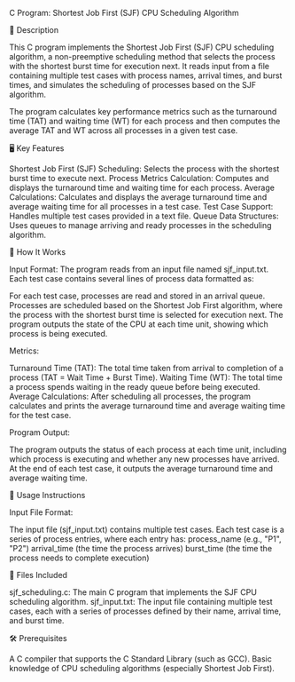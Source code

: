 C Program: Shortest Job First (SJF) CPU Scheduling Algorithm

📜 Description

This C program implements the Shortest Job First (SJF) CPU scheduling algorithm, a non-preemptive scheduling method that selects the process with the shortest burst time for execution next. It reads input from a file containing multiple test cases with process names, arrival times, and burst times, and simulates the scheduling of processes based on the SJF algorithm.

The program calculates key performance metrics such as the turnaround time (TAT) and waiting time (WT) for each process and then computes the average TAT and WT across all processes in a given test case.

🖥️ Key Features

Shortest Job First (SJF) Scheduling: Selects the process with the shortest burst time to execute next.
Process Metrics Calculation: Computes and displays the turnaround time and waiting time for each process.
Average Calculations: Calculates and displays the average turnaround time and average waiting time for all processes in a test case.
Test Case Support: Handles multiple test cases provided in a text file.
Queue Data Structures: Uses queues to manage arriving and ready processes in the scheduling algorithm.

🚀 How It Works

Input Format: The program reads from an input file named sjf_input.txt. Each test case contains several lines of process data formatted as:

For each test case, processes are read and stored in an arrival queue.
Processes are scheduled based on the Shortest Job First algorithm, where the process with the shortest burst time is selected for execution next.
The program outputs the state of the CPU at each time unit, showing which process is being executed.

Metrics:

Turnaround Time (TAT): The total time taken from arrival to completion of a process (TAT = Wait Time + Burst Time).
Waiting Time (WT): The total time a process spends waiting in the ready queue before being executed.
Average Calculations: After scheduling all processes, the program calculates and prints the average turnaround time and average waiting time for the test case.

Program Output:

The program outputs the status of each process at each time unit, including which process is executing and whether any new processes have arrived.
At the end of each test case, it outputs the average turnaround time and average waiting time.

🚀 Usage Instructions

Input File Format:

The input file (sjf_input.txt) contains multiple test cases. Each test case is a series of process entries, where each entry has:
process_name (e.g., "P1", "P2")
arrival_time (the time the process arrives)
burst_time (the time the process needs to complete execution)


📂 Files Included

sjf_scheduling.c: The main C program that implements the SJF CPU scheduling algorithm.
sjf_input.txt: The input file containing multiple test cases, each with a series of processes defined by their name, arrival time, and burst time.

🛠️ Prerequisites

A C compiler that supports the C Standard Library (such as GCC).
Basic knowledge of CPU scheduling algorithms (especially Shortest Job First).
